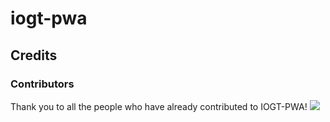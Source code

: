 # iogt-pwa


## Credits


### Contributors

Thank you to all the people who have already contributed to IOGT-PWA!
<a href="graphs/contributors"><img src="https://opencollective.com/cboard/contributors.svg?width=890" /></a>
